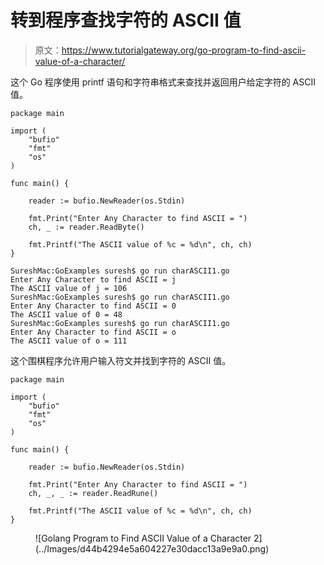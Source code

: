 # 转到程序查找字符的 ASCII 值

> 原文：<https://www.tutorialgateway.org/go-program-to-find-ascii-value-of-a-character/>

这个 Go 程序使用 printf 语句和字符串格式来查找并返回用户给定字符的 ASCII 值。

```
package main

import (
    "bufio"
    "fmt"
    "os"
)

func main() {

    reader := bufio.NewReader(os.Stdin)

    fmt.Print("Enter Any Character to find ASCII = ")
    ch, _ := reader.ReadByte()

    fmt.Printf("The ASCII value of %c = %d\n", ch, ch)
}
```

```
SureshMac:GoExamples suresh$ go run charASCII1.go
Enter Any Character to find ASCII = j
The ASCII value of j = 106
SureshMac:GoExamples suresh$ go run charASCII1.go
Enter Any Character to find ASCII = 0
The ASCII value of 0 = 48
SureshMac:GoExamples suresh$ go run charASCII1.go
Enter Any Character to find ASCII = o
The ASCII value of o = 111
```

这个围棋程序允许用户输入符文并找到字符的 ASCII 值。

```
package main

import (
    "bufio"
    "fmt"
    "os"
)

func main() {

    reader := bufio.NewReader(os.Stdin)

    fmt.Print("Enter Any Character to find ASCII = ")
    ch, _, _ := reader.ReadRune()

    fmt.Printf("The ASCII value of %c = %d\n", ch, ch)
}
```

<figure class="wp-block-image size-large">![Golang Program to Find ASCII Value of a Character 2](../Images/d44b4294e5a604227e30dacc13a9e9a0.png)</figure>